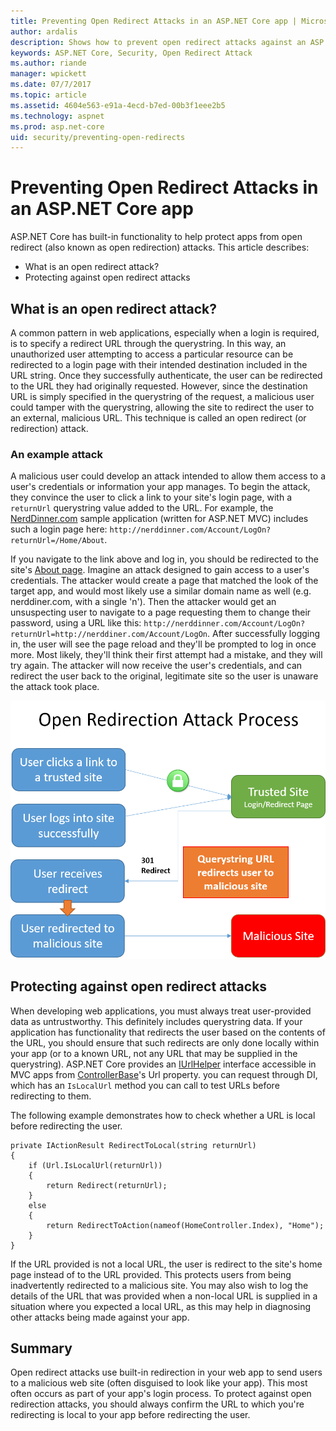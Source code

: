 ```yaml
---
title: Preventing Open Redirect Attacks in an ASP.NET Core app | Microsoft Docs
author: ardalis
description: Shows how to prevent open redirect attacks against an ASP.NET Core app
keywords: ASP.NET Core, Security, Open Redirect Attack
ms.author: riande
manager: wpickett
ms.date: 07/7/2017
ms.topic: article
ms.assetid: 4604e563-e91a-4ecd-b7ed-00b3f1eee2b5
ms.technology: aspnet
ms.prod: asp.net-core
uid: security/preventing-open-redirects
---
```

# Preventing Open Redirect Attacks in an ASP.NET Core app

ASP.NET Core has built-in functionality to help protect apps from open redirect (also known as open redirection) attacks. This article describes:

- What is an open redirect attack?
- Protecting against open redirect attacks

## What is an open redirect attack?

A common pattern in web applications, especially when a login is required, is to specify a redirect URL through the querystring. In this way, an unauthorized user attempting to access a particular resource can be redirected to a login page with their intended destination included in the URL string. Once they successfully authenticate, the user can be redirected to the URL they had originally requested. However, since the destination URL is simply specified in the querystring of the request, a malicious user could tamper with the querystring, allowing the site to redirect the user to an external, malicious URL. This technique is called an open redirect (or redirection) attack.

### An example attack

A malicious user could develop an attack intended to allow them access to a user's credentials or information your app manages. To begin the attack, they convince the user to click a link to your site's login page, with a `returnUrl` querystring value added to the URL. For example, the [NerdDinner.com](http://nerddinner.com) sample application (written for ASP.NET MVC) includes such a login page here: ``http://nerddinner.com/Account/LogOn?returnUrl=/Home/About``.

If you navigate to the link above and log in, you should be redirected to the site's [About page](http://nerddinner.com/Home/About). Imagine an attack designed to gain access to a user's credentials. The attacker would create a page that matched the look of the target app, and would most likely use a similar domain name as well (e.g. nerddiner.com, with a single 'n'). Then the attacker would get an unsuspecting user to navigate to a page requesting them to change their password, using a URL like this: ``http://nerddinner.com/Account/LogOn?returnUrl=http://nerddiner.com/Account/LogOn``. After successfully logging in, the user will see the page reload and they'll be prompted to log in once more. Most likely, they'll think their first attempt had a mistake, and they will try again. The attacker will now receive the user's credentials, and can redirect the user back to the original, legitimate site so the user is unaware the attack took place.

![Open Redirection Attack Process](preventing-open-redirects/_static/open-redirection-attack-process.png)

## Protecting against open redirect attacks

When developing web applications, you must always treat user-provided data as untrustworthy. This definitely includes querystring data. If your application has functionality that redirects the user based on the contents of the URL, you should ensure that such redirects are only done locally within your app (or to a known URL, not any URL that may be supplied in the querystring). ASP.NET Core provides an [IUrlHelper](https://docs.microsoft.com/aspnet/core/api/microsoft.aspnetcore.mvc.iurlhelper) interface accessible in MVC apps from [ControllerBase](https://docs.microsoft.com/aspnet/core/api/microsoft.aspnetcore.mvc.controllerbase)'s Url property. you can request through DI, which has an ``IsLocalUrl`` method you can call to test URLs before redirecting to them.

The following example demonstrates how to check whether a URL is local before redirecting the user.

```
private IActionResult RedirectToLocal(string returnUrl)
{
    if (Url.IsLocalUrl(returnUrl))
    {
        return Redirect(returnUrl);
    }
    else
    {
        return RedirectToAction(nameof(HomeController.Index), "Home");
    }
}
```

If the URL provided is not a local URL, the user is redirect to the site's home page instead of to the URL provided. This protects users from being inadvertently redirected to a malicious site. You may also wish to log the details of the URL that was provided when a non-local URL is supplied in a situation where you expected a local URL, as this may help in diagnosing other attacks being made against your app.

## Summary

Open redirect attacks use built-in redirection in your web app to send users to a malicious web site (often disguised to look like your app). This most often occurs as part of your app's login process. To protect against open redirection attacks, you should always confirm the URL to which you're redirecting is local to your app before redirecting the user.

